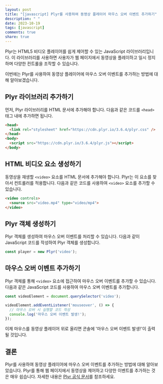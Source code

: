 ```yaml
---
layout: post
title: "[javascript] Plyr를 사용하여 동영상 플레이어 마우스 오버 이벤트 추가하기"
description: " "
date: 2023-10-19
tags: [javascript]
comments: true
share: true
---
```


Plyr는 HTML5 비디오 플레이어를 쉽게 제어할 수 있는 JavaScript 라이브러리입니다. 이 라이브러리를 사용하면 사용자가 웹 페이지에서 동영상을 플레이하고 일시 정지하며 다양한 컨트롤을 조작할 수 있습니다.

이번에는 Plyr를 사용하여 동영상 플레이어에 마우스 오버 이벤트를 추가하는 방법에 대해 알아보겠습니다.

## Plyr 라이브러리 추가하기

먼저, Plyr 라이브러리를 HTML 문서에 추가해야 합니다. 다음과 같은 코드를 `<head>` 태그 내에 추가하면 됩니다.

```html
<head>
  <link rel="stylesheet" href="https://cdn.plyr.io/3.6.4/plyr.css" />
</head>
<body>
  <script src="https://cdn.plyr.io/3.6.4/plyr.js"></script>
</body>
```

## HTML 비디오 요소 생성하기

동영상을 재생할 `<video>` 요소를 HTML 문서에 추가해야 합니다. Plyr는 이 요소를 찾아서 컨트롤러를 적용합니다. 다음과 같은 코드를 사용하여 `<video>` 요소를 추가할 수 있습니다.

```html
<video controls>
  <source src="video.mp4" type="video/mp4">
</video>
```

## Plyr 객체 생성하기

Plyr 객체를 생성하여 마우스 오버 이벤트를 처리할 수 있습니다. 다음과 같이 JavaScript 코드를 작성하여 Plyr 객체를 생성합니다.

```javascript
const player = new Plyr('video');
```

## 마우스 오버 이벤트 추가하기

Plyr 객체를 통해 `<video>` 요소에 접근하여 마우스 오버 이벤트를 추가할 수 있습니다. 다음과 같은 JavaScript 코드를 사용하여 마우스 오버 이벤트를 추가합니다.

```javascript
const videoElement = document.querySelector('video');

videoElement.addEventListener('mouseover', () => {
  // 마우스 오버 시 실행할 코드 작성
  console.log('마우스 오버 이벤트 발생!');
});
```

이제 마우스를 동영상 플레이어 위로 올리면 콘솔에 '마우스 오버 이벤트 발생!'이 출력될 것입니다.

## 결론

Plyr를 사용하여 동영상 플레이어에 마우스 오버 이벤트를 추가하는 방법에 대해 알아보았습니다. Plyr를 통해 웹 페이지에서 동영상을 제어하고 다양한 이벤트를 추가하는 것은 매우 쉽습니다. 자세한 내용은 [Plyr 공식 문서](https://plyr.io/)를 참조하세요.